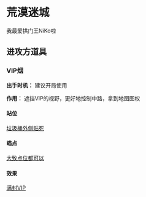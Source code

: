 # 荒漠迷城

我最爱拱门王NiKo啦

## 进攻方道具

### VIP烟

**出手时机：** 建议开局使用

**作用：** 遮挡VIP的视野，更好地控制中路，拿到地图图权

#### 站位

[垃圾桶外侧贴死](/images/mirage/trashout.jpg)

#### 瞄点

[大致点位都可以](/images/mirage/vipch.jpg)

#### 效果

[满封VIP](/images/mirage/vipresult.jpg)